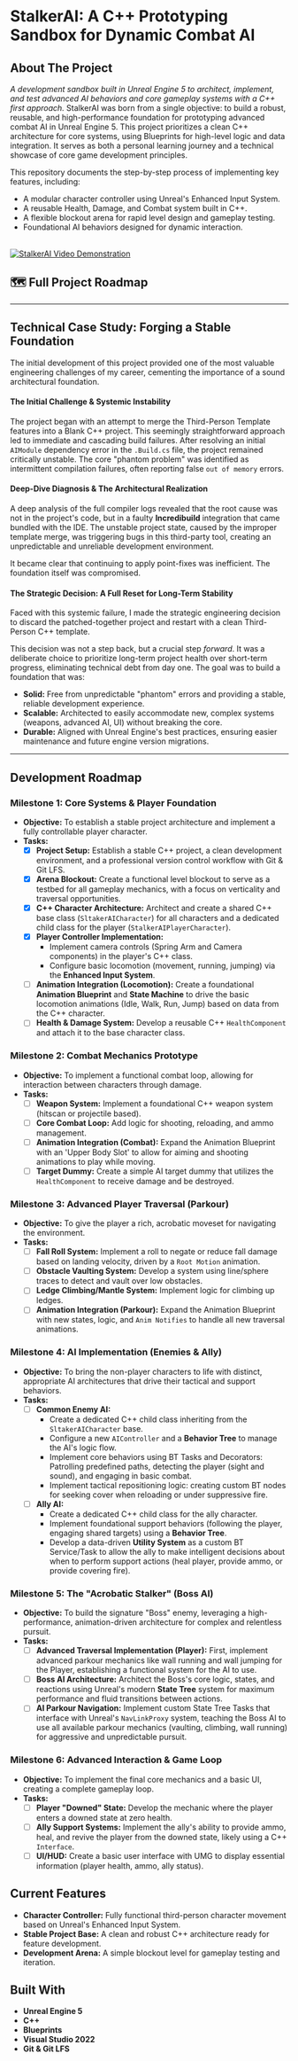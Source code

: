 # StalkerAI: A C++ Prototyping Sandbox for Dynamic Combat AI

## About The Project

*A development sandbox built in Unreal Engine 5 to architect, implement, and test advanced AI behaviors and core gameplay systems with a C++ first approach.*
StalkerAI was born from a single objective: to build a robust, reusable, and high-performance foundation for prototyping advanced combat AI in Unreal Engine 5. This project prioritizes a clean C++ architecture for core systems, using Blueprints for high-level logic and data integration. It serves as both a personal learning journey and a technical showcase of core game development principles.

This repository documents the step-by-step process of implementing key features, including:
* A modular character controller using Unreal's Enhanced Input System.
* A reusable Health, Damage, and Combat system built in C++.
* A flexible blockout arena for rapid level design and gameplay testing.
* Foundational AI behaviors designed for dynamic interaction.

<br>

<a href="[LINK PARA SEU VIDEO NO YOUTUBE]" title="Clique para ver a demonstração em vídeo">
  <img src="https://img.youtube.com/vi/[ID_DO_SEU_VIDEO]/maxresdefault.jpg" alt="StalkerAI Video Demonstration">
</a>

<br>

## 🗺️ Full Project Roadmap
-------------------------------------------------------
## Technical Case Study: Forging a Stable Foundation

The initial development of this project provided one of the most valuable engineering challenges of my career, cementing the importance of a sound architectural foundation.

#### The Initial Challenge & Systemic Instability

The project began with an attempt to merge the Third-Person Template features into a Blank C++ project. This seemingly straightforward approach led to immediate and cascading build failures. After resolving an initial `AIModule` dependency error in the `.Build.cs` file, the project remained critically unstable. The core "phantom problem" was identified as intermittent compilation failures, often reporting false `out of memory` errors.

#### Deep-Dive Diagnosis & The Architectural Realization

A deep analysis of the full compiler logs revealed that the root cause was not in the project's code, but in a faulty **Incredibuild** integration that came bundled with the IDE. The unstable project state, caused by the improper template merge, was triggering bugs in this third-party tool, creating an unpredictable and unreliable development environment.

It became clear that continuing to apply point-fixes was inefficient. The foundation itself was compromised.

#### The Strategic Decision: A Full Reset for Long-Term Stability

Faced with this systemic failure, I made the strategic engineering decision to discard the patched-together project and restart with a clean Third-Person C++ template.

This decision was not a step back, but a crucial step *forward*. It was a deliberate choice to prioritize long-term project health over short-term progress, eliminating technical debt from day one. The goal was to build a foundation that was:

* **Solid:** Free from unpredictable "phantom" errors and providing a stable, reliable development experience.
* **Scalable:** Architected to easily accommodate new, complex systems (weapons, advanced AI, UI) without breaking the core.
* **Durable:** Aligned with Unreal Engine's best practices, ensuring easier maintenance and future engine version migrations.

-------------------------------------------------------

## Development Roadmap

### **Milestone 1: Core Systems & Player Foundation**

* **Objective:** To establish a stable project architecture and implement a fully controllable player character.
* **Tasks:**
    * [x] **Project Setup:** Establish a stable C++ project, a clean development environment, and a professional version control workflow with Git & Git LFS.
    * [x] **Arena Blockout:** Create a functional level blockout to serve as a testbed for all gameplay mechanics, with a focus on verticality and traversal opportunities.
    * [x] **C++ Character Architecture:** Architect and create a shared C++ base class (`SltakerAICharacter`) for all characters and a dedicated child class for the player (`StalkerAIPlayerCharacter`).
    * [x] **Player Controller Implementation:**
        * Implement camera controls (Spring Arm and Camera components) in the player's C++ class.
        * Configure basic locomotion (movement, running, jumping) via the **Enhanced Input System**.
    * [ ] **Animation Integration (Locomotion):** Create a foundational **Animation Blueprint** and **State Machine** to drive the basic locomotion animations (Idle, Walk, Run, Jump) based on data from the C++ character.
    * [ ] **Health & Damage System:** Develop a reusable C++ `HealthComponent` and attach it to the base character class.

### **Milestone 2: Combat Mechanics Prototype**

* **Objective:** To implement a functional combat loop, allowing for interaction between characters through damage.
* **Tasks:**
    * [ ] **Weapon System:** Implement a foundational C++ weapon system (hitscan or projectile based).
    * [ ] **Core Combat Loop:** Add logic for shooting, reloading, and ammo management.
    * [ ] **Animation Integration (Combat):** Expand the Animation Blueprint with an 'Upper Body Slot' to allow for aiming and shooting animations to play while moving.
    * [ ] **Target Dummy:** Create a simple AI target dummy that utilizes the `HealthComponent` to receive damage and be destroyed.

### **Milestone 3: Advanced Player Traversal (Parkour)**

* **Objective:** To give the player a rich, acrobatic moveset for navigating the environment.
* **Tasks:**
    * [ ] **Fall Roll System:** Implement a roll to negate or reduce fall damage based on landing velocity, driven by a `Root Motion` animation.
    * [ ] **Obstacle Vaulting System:** Develop a system using line/sphere traces to detect and vault over low obstacles.
    * [ ] **Ledge Climbing/Mantle System:** Implement logic for climbing up ledges.
    * [ ] **Animation Integration (Parkour):** Expand the Animation Blueprint with new states, logic, and `Anim Notifies` to handle all new traversal animations.

### **Milestone 4: AI Implementation (Enemies & Ally)**

* **Objective:** To bring the non-player characters to life with distinct, appropriate AI architectures that drive their tactical and support behaviors.
* **Tasks:**
    * [ ] **Common Enemy AI:**
        * Create a dedicated C++ child class inheriting from the `SltakerAICharacter` base.
        * Configure a new `AIController` and a **Behavior Tree** to manage the AI's logic flow.
        * Implement core behaviors using BT Tasks and Decorators: Patrolling predefined paths, detecting the player (sight and sound), and engaging in basic combat.
        * Implement tactical repositioning logic: creating custom BT nodes for seeking cover when reloading or under suppressive fire.
    * [ ] **Ally AI:**
        * Create a dedicated C++ child class for the ally character.
        * Implement foundational support behaviors (following the player, engaging shared targets) using a **Behavior Tree**.
        * Develop a data-driven **Utility System** as a custom BT Service/Task to allow the ally to make intelligent decisions about when to perform support actions (heal player, provide ammo, or provide covering fire).

### **Milestone 5: The "Acrobatic Stalker" (Boss AI)**

* **Objective:** To build the signature "Boss" enemy, leveraging a high-performance, animation-driven architecture for complex and relentless pursuit.
* **Tasks:**
    * [ ] **Advanced Traversal Implementation (Player):** First, implement advanced parkour mechanics like wall running and wall jumping for the Player, establishing a functional system for the AI to use.
    * [ ] **Boss AI Architecture:** Architect the Boss's core logic, states, and reactions using Unreal's modern **State Tree** system for maximum performance and fluid transitions between actions.
    * [ ] **AI Parkour Navigation:** Implement custom State Tree Tasks that interface with Unreal's `NavLinkProxy` system, teaching the Boss AI to use all available parkour mechanics (vaulting, climbing, wall running) for aggressive and unpredictable pursuit.

### **Milestone 6: Advanced Interaction & Game Loop**

* **Objective:** To implement the final core mechanics and a basic UI, creating a complete gameplay loop.
* **Tasks:**
    * [ ] **Player "Downed" State:** Develop the mechanic where the player enters a downed state at zero health.
    * [ ] **Ally Support Systems:** Implement the ally's ability to provide ammo, heal, and revive the player from the downed state, likely using a C++ `Interface`.
    * [ ] **UI/HUD:** Create a basic user interface with UMG to display essential information (player health, ammo, ally status).

## Current Features

* **Character Controller:** Fully functional third-person character movement based on Unreal's Enhanced Input System.
* **Stable Project Base:** A clean and robust C++ architecture ready for feature development.
* **Development Arena:** A simple blockout level for gameplay testing and iteration.

## Built With

* **Unreal Engine 5**
* **C++**
* **Blueprints**
* **Visual Studio 2022**
* **Git & Git LFS**
